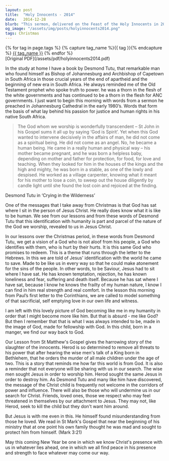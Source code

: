 ```yaml
---
layout: post
title:  "Holy Innocents - 2014"
date:   2014-12-28
blurb: "This sermon, delivered on the Feast of the Holy Innocents in 2014, reflects on the human nature of Jesus Christ and his identification with humanity. Drawing from a sermon by Desmond Tutu, it emphasizes the message of God's understanding of human frailty and his promise to redeem. The sermon also discusses the story of the slaughter of the innocents, reminding us of the world's distance from God and the resistance to the message of Christ in the corridors of power."
og_image: "/assets/img/posts/holyinnocents2014.png"
tags: Christmas
---    
```

<div class="tag-pills">
  {% for tag in page.tags %}
    {% capture tag_name %}{{ tag }}{% endcapture %}
    <a href="{{ site.baseurl }}/tag/{{ tag_name }}" class="tag-pill">{{ tag_name }}</a>
  {% endfor %}
</div>
[Original PDF](/assets/pdf/holyinnocents2014.pdf)

In the study at home I have a book by Desmond Tutu, that remarkable man who found himself as Bishop of Johannesburg and Archbishop of Capetown in South Africa in those crucial years of the end of apartheid and the beginning of new era in South Africa. He always reminded me of the Old Testament prophet who spoke truth to power. he was a thorn in the flesh of the white governments and has continued to be a thorn in the flesh for ANC governments. I just want to begin this morning with words from a sermon he preached in Johannesburg Cathedral in the early 1980’s. Words that form the basis of what lay behind his passion for justice and human rights in his native South Africa.

> The God whom we worship is wonderfully transcendent – St John in his Gospel sums it all up by saying ‘God is Spirit’. Yet when this God wanted to intervene decisively in the affairs of man, he did not come as a spiritual being. He did not come as an angel. No, he became a human being. He came in a really human and physical way – his mother became pregnant, and he was born a helpless baby, depending on mother and father for protection, for food, for love and teaching. When they looked for him in the houses of the kings and the high and mighty, he was born in a stable, as one of the lowly and despised. He worked as a village carpenter, knowing what it meant for his mother to lose a coin, to sweep out the house diligently by candle light until she found the lost coin and rejoiced at the finding.

Desmond Tutu in ‘Crying in the Wilderness’

One of the messages that I take away from Christmas is that God has sat where I sit in the person of Jesus Christ. He really does know what it is like to be human. We see from our lessons and from these words of Desmond Tutu that this identification with humanity is part and parcel of the nature of the God we worship, revealed to us in Jesus Christ.

In our lessons over the Christmas period, in these words from Desmond Tutu, we get a vision of a God who is not aloof from his people, a God who identifies with them, who is hurt by their hurts. It is this same God who promises to redeem. This is a theme that runs through the letter to the Hebrews. In this we are told of Jesus' identification with the world he came to save. Made to be like us in every way so that he could make atonement for the sins of the people. In other words, to be Saviour, Jesus had to sit where I have sat. He has known temptation, rejection, he has known loneliness and fear, suffering and death itself. Because he has sat where I have sat, because I know he knows the frailty of my human nature, I know I can find in him real strength and real comfort. In the lesson this morning from Paul’s first letter to the Corinthians, we are called to model something of that sacrificial, self emptying love in our own life and witness.

I am left with this lovely picture of God becoming like me in my humanity in order that I might become more like him. But that is absurd - me like God? But then I remember that that is what I was always intended to be, made in the image of God, made for fellowship with God. In this child, born in a manger, we find our way back to God.

Our Lesson from St Matthew's Gospel gives the harrowing story of the slaughter of the innocents. Herod is so determined to remove all threats to his power that after hearing the wise men's talk of a King born in Bethlehem, that he orders the murder of all male children under the age of two. This is a story that reminds me how far this world is from God. It is also a reminder that not everyone will be sharing with us in our search. The wise men sought Jesus in order to worship him. Herod sought the same Jesus in order to destroy him. As Desmond Tutu and many like him have discovered, the message of the Christ child is frequently not welcome in the corridors of power and influence. There will also be those who will undermine us in our search for Christ. Friends, loved ones, those we respect who may feel threatened in themselves by our attachment to Jesus. They may not, like Herod, seek to kill the child but they don't want him around.

But Jesus is with me even in this. He himself found misunderstanding from those he loved. We read in St Mark's Gospel that near the beginning of his ministry that at one point his own family thought he was mad and sought to protect him from himself. (Mark 3:21)

May this coming New Year be one in which we know Christ's presence with us in whatever lies ahead, one in which we all find peace in his presence and strength to face whatever may come our way.
